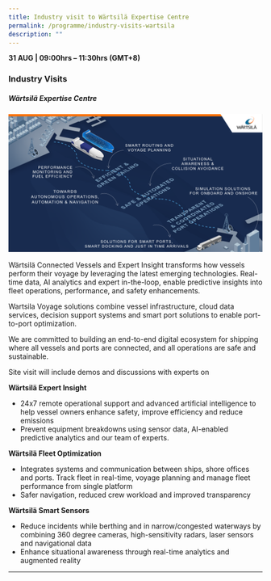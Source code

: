 ```yaml
---
title: Industry visit to Wärtsilä Expertise Centre
permalink: /programme/industry-visits-wartsila
description: ""
---
```


<div>
  <b>31 AUG | 09:00hrs – 11:30hrs (GMT+8)</b>
  <h3>Industry Visits</h3>
</div>




<div class="col is-12 mb-12">
<h5 class="abt-title">Wärtsilä Expertise Centre</h5>
<img src="/images/Wartsila.png"  class="img-fluid">
<p style="font-weight: 400;">W&auml;rtsil&auml; Connected Vessels and Expert Insight transforms how vessels perform their voyage by leveraging the latest emerging technologies. Real-time data, AI analytics and expert in-the-loop, enable predictive insights into fleet operations, performance, and safety enhancements.</p>
<p style="font-weight: 400;">Wartsila Voyage solutions combine vessel infrastructure, cloud data services, decision support systems and smart port solutions to enable port-to-port optimization.&nbsp;</p>
<p style="font-weight: 400;">We are committed to building an end-to-end digital ecosystem for shipping where all vessels and ports are connected, and all operations are safe and sustainable.</p>
<p style="font-weight: 400;">Site visit will include demos and discussions with experts on&nbsp;</p>
<p style="font-weight: 400;"><strong>W&auml;rtsil&auml; Expert Insight&nbsp;</strong></p>
<ul>
<li style="font-weight: 400;">24x7 remote operational support and advanced artificial intelligence to help vessel owners enhance safety, improve efficiency and reduce emissions</li>
<li style="font-weight: 400;">Prevent equipment breakdowns using sensor data, AI-enabled predictive analytics and our team of experts.</li>
</ul>
<p style="font-weight: 400;"><strong>W&auml;rtsil&auml; Fleet Optimization&nbsp;</strong></p>
<ul>
<li style="font-weight: 400;">Integrates systems and communication between ships, shore offices and ports. Track fleet in real-time, voyage planning and manage fleet performance from single platform</li>
<li style="font-weight: 400;">Safer navigation, reduced crew workload and improved transparency</li>
</ul>
<p style="font-weight: 400;"><strong>W&auml;rtsil&auml; Smart Sensors</strong></p>
<ul>
<li style="font-weight: 400;">Reduce incidents while berthing and in narrow/congested waterways by combining 360 degree cameras, high-sensitivity radars, laser sensors and navigational data&nbsp;</li>
<li style="font-weight: 400;">Enhance situational awareness through real-time analytics and augmented reality</li>
</ul>
</div>
<hr class="my-5">

<style type="text/css"> 
    .is-left{
      text-align: left;
    }
    .content h4{
      font-weight: 500; 
      color: #337B9A !important;
      margin-top: 1rem;
    }
    .bg-light {
      background-color: #fff !important;
      box-shadow: 5px 5px 5px 5px rgb(215 215 215), -5px 0 6px -4px rgb(215 215 215);
    }
    .p-4 {
      padding: 1.5rem!important;
    }
  .content a {text-decoration:none;}
	.content h3 { margin-top: 1rem;}
</style>